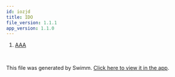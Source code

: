 ```yaml
---
id: iozjd
title: IDO
file_version: 1.1.1
app_version: 1.1.0
---
```


<!-- Steps - Do not remove this comment -->
1. [AAA](aaa.y7k29.sw.md)


<br/>

This file was generated by Swimm. [Click here to view it in the app](http://localhost:5001/repos/ls4DA2fLasmQuEbT4ipw/playlists/iozjd).
